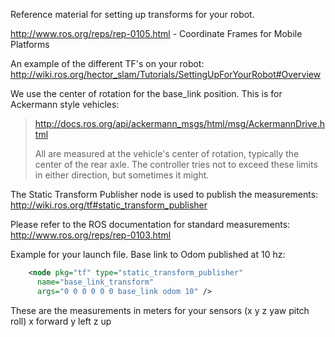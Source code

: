 

Reference material for setting up transforms for your robot.

http://www.ros.org/reps/rep-0105.html - Coordinate Frames for Mobile Platforms

An example of the different TF's on your robot:
http://wiki.ros.org/hector_slam/Tutorials/SettingUpForYourRobot#Overview


We use the center of rotation for the base_link position.  This is for Ackermann style vehicles:

  > http://docs.ros.org/api/ackermann_msgs/html/msg/AckermannDrive.html
  >
  > All are measured at the vehicle's
  > center of rotation, typically the center of the rear axle. The
  > controller tries not to exceed these limits in either direction, but
  > sometimes it might.
  

The Static Transform Publisher node is used to publish the measurements:
http://wiki.ros.org/tf#static_transform_publisher

Please refer to the ROS documentation for standard measurements: 
  http://www.ros.org/reps/rep-0103.html 
  
  Example for your launch file.  Base link to Odom published at 10 hz:
  ``` XML
      <node pkg="tf" type="static_transform_publisher" 
        name="base_link_transform" 
        args="0 0 0 0 0 0 base_link odom 10" />
  ```
  These are the measurements in meters for your sensors (x y z yaw pitch roll)  x forward y left z up  
